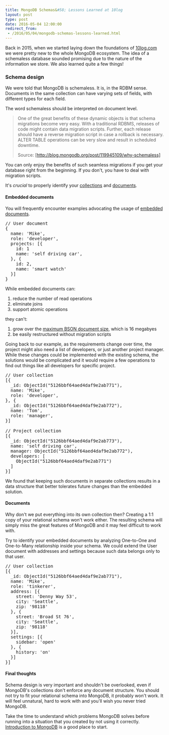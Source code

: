 ```yaml
---
title: MongoDB Schemas&#58; Lessons Learned at 10log
layout: post
type: post
date: 2016-05-04 12:00:00
redirect_from:
 - /2016/05/04/mongodb-schemas-lessons-learned.html
---
```


Back in 2015, when we started laying down the foundations of [10log.com](https://10log.com) we were pretty new to the whole MongoDB ecosystem. The idea of a schemaless database sounded promising due to the nature of the information we store. We also learned quite a few things!

### Schema design
We were told that MongoDB is schemaless. It is, in the RDBM sense. Documents in the same collection can have varying sets of fields, with different types for each field.

The word schemaless should be interpreted on document level.

> One of the great benefits of these dynamic objects is that schema migrations become very easy.  With a traditional RDBMS, releases of code might contain data migration scripts.  Further, each release should have a reverse migration script in case a rollback is necessary.  ALTER TABLE operations can be very slow and result in scheduled downtime.
>
> Source: [http://blog.mongodb.org/post/119945109/why-schemaless]

You can only enjoy the benefits of such seamless migrations if you get your database right from the beginning. If you don't, you have to deal with migration scripts.

It's *crucial* to properly identify your [collections] and [documents].

#### Embedded documents

You will frequently encounter examples advocating the usage of [embedded documents].

<pre>
// User document
{
  name: 'Mike',
  role: 'developer',
  projects: [{
    id: 1
    name: 'self driving car',
  }, {
    id: 2,
    name: 'smart watch'
  }]
}
</pre>

While embedded documents can:

1. reduce the number of read operations
2. eliminate joins
3. support atomic operations

they can't:

1. grow over the [maximum BSON document size], which is 16 megabyes
2. be easily restructured without migration scripts

Going back to our example, as the requirements change over time, the project might also need a list of developers, or just another project manager. While these changes could be implemented with the existing schema, the solutions would be complicated and it would require a few operations to find out things like all developers for specific project.

<pre>
// User collection
[{
  &#95;id: ObjectId("5126bbf64aed4daf9e2ab771"),
  name: 'Mike',
  role: 'developer',
}, {
  &#95;id: ObjectId("5126bbf64aed4daf9e2ab772"),
  name: 'Tom',
  role: 'manager',
}]

// Project collection
[{
  &#95;id: ObjectId("5126bbf64aed4daf9e2ab773"),
  name: 'self driving car',
  manager: ObjectId("5126bbf64aed4daf9e2ab772"),
  developers: [
    ObjectId("5126bbf64aed4daf9e2ab771")
  ]
}]
</pre>

We found that keeping such documents in separate collections results in a data structure that better tolerates future changes than the embedded solution.

#### Documents
Why don't we put everything into its own collection then? Creating a 1:1 copy of your relational schema won't work either. The resulting schema will simply miss the great features of MongoDB and it may feel difficult to work with.

Try to identify your embedded documents by analyzing One-to-One and One-to-Many relationship inside your schema. We could extend the User document with addresses and settings because such data belongs only to that user.

<pre>
// User collection
[{
  &#95;id: ObjectId("5126bbf64aed4daf9e2ab771"),
  name: 'Mike',
  role: 'tinkerer',
  address: [{
    street: 'Denny Way 53',
    city: 'Seattle',
    zip: '98118'
  }, {
    street: 'Broad St 76',
    city: 'Seattle',
    zip: '98118'
  }],
  settings: [{
    sidebar: 'open'
  }, {
    history: 'on'
  }]
}]
</pre>

#### Final thoughts
Schema design is very important and shouldn't be overlooked, even if MongoDB's collections don't enforce any document structure. You should not try to fit your relational schema into MongoDB, it probably won't work. It will feel unnatural, hard to work with and you'll wish you never tried MongoDB.

Take the time to understand which problems MongoDB solves before running into a situation that you created by not using it correctly.
[Introduction to MongoDB] is a good place to start.

[http://blog.mongodb.org/post/119945109/why-schemaless]: http://blog.mongodb.org/post/119945109/why-schemaless
[hampden]: https://github.com/jekyll/jekyll
[maximum BSON document size]: https://docs.mongodb.org/manual/reference/limits/#BSON-Document-Size
[embedded documents]: https://docs.mongodb.org/manual/core/data-model-design/#embedded-data-models
[collections]: https://docs.mongodb.org/manual/core/databases-and-collections/#collections
[documents]: https://docs.mongodb.org/manual/core/document/
[Introduction to MongoDB]: https://docs.mongodb.org/manual/introduction/
